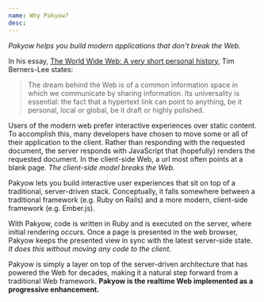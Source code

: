 ```yaml
---
name: Why Pakyow?
desc: 
---
```


*Pakyow helps you build modern applications that don't break the Web.*

In his essay, [The World Wide Web: A very short personal
history](https://www.w3.org/People/Berners-Lee/ShortHistory.html), Tim
Berners-Lee states:

> The dream behind the Web is of a common information space in which we
  communicate by sharing information. Its universality is essential: the fact
  that a hypertext link can point to anything, be it personal, local or global,
  be it draft or highly polished.

Users of the modern web prefer interactive experiences over static content. To
accomplish this, many developers have chosen to move some or all of their
application to the client. Rather than responding with the requested document,
the server responds with JavaScript that (hopefully) renders the requested
document. In the client-side Web, a url most often points at a blank page. *The
client-side model breaks the Web.*

Pakyow lets you build interactive user experiences that sit on top of a
traditional, server-driven stack. Conceptually, it falls somewhere between a
traditional framework (e.g. Ruby on Rails) and a more modern, client-side
framework (e.g. Ember.js).

With Pakyow, code is written in Ruby and is executed on the server, where
initial rendering occurs. Once a page is presented in the web browser, Pakyow
keeps the presented view in sync with the latest server-side state. *It does
this without moving any code to the client.*

Pakyow is simply a layer on top of the server-driven architecture that has
powered the Web for decades, making it a natural step forward from a traditional
Web framework. **Pakyow is the realtime Web implemented as a progressive
enhancement.**

